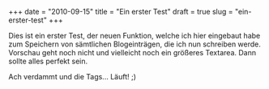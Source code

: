 +++
date = "2010-09-15"
title = "Ein erster Test"
draft = true
slug = "ein-erster-test"
+++

Dies ist ein erster Test, der neuen Funktion, welche ich hier eingebaut habe zum Speichern von sämtlichen Blogeinträgen, die ich nun schreiben werde.
Vorschau geht noch nicht und vielleicht noch ein größeres Textarea. Dann sollte alles perfekt sein.

Ach verdammt und die Tags...
Läuft! ;)
